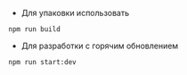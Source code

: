 * Для упаковки использовать

`npm run build`

* Для разработки с горячим обновлением

`npm run start:dev`
